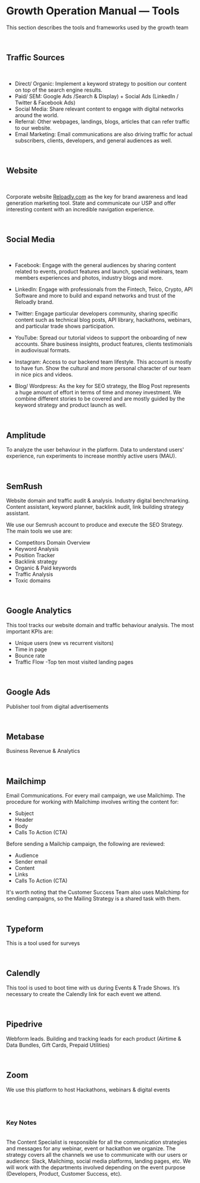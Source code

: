 # Growth Operation Manual — Tools

This section describes the tools and frameworks used by the growth team

<br/>

## Traffic Sources

<br/>

- Direct/ Organic: Implement a keyword strategy to position our content on top of the search engine results.
- Paid/ SEM: Google Ads /Search & Display) + Social Ads (LinkedIn / Twitter & Facebook Ads)
- Social Media: Share relevant content to engage with digital networks around the world. 
- Referral: Other webpages, landings, blogs, articles that can refer traffic to our website. 
- Email Marketing: Email communications are also driving traffic for actual subscribers, clients, developers, and general audiences as well. 

<br/>

## Website

<br/>

Corporate website [Reloadly.com](https://www.reloadly.com) as the key for brand awareness and lead generation marketing tool. State and communicate our USP and offer interesting content with an incredible navigation experience.

<br/>

## Social Media

<br/>

- Facebook: Engage with the general audiences by sharing content related to events, product features and launch,  special webinars, team members experiences and photos, industry blogs and more.

- LinkedIn: Engage with professionals from the Fintech, Telco, Crypto, API Software and more to build and expand networks and trust of the Reloadly brand.

- Twitter: Engage particular developers community, sharing specific content such as technical blog posts, API library, hackathons, webinars, and particular trade shows participation.

- YouTube: Spread our tutorial videos to support the onboarding of new accounts. Share business insights, product features, clients testimonials in audiovisual formats.

- Instagram: Access to our backend team lifestyle. This account is mostly to have fun. Show the cultural and more  personal character of our team in nice pics and videos. 

- Blog/ Wordpress: As the key for SEO strategy, the Blog Post represents a huge amount of effort in terms of time and money investment. We combine different stories to be covered and are mostly guided by the keyword strategy and product launch as well.

<br/>

## Amplitude

 To analyze the user behaviour in the platform. Data to understand users' experience, run experiments to increase monthly active users (MAU). 

 <br/>

 ## SemRush

 Website domain and traffic audit & analysis. Industry digital benchmarking. Content assistant, keyword planner,  backlink audit, link building strategy assistant. 

We use our Semrush account to produce and execute the SEO Strategy. The main tools we use are:

- Competitors Domain Overview
- Keyword Analysis
- Position Tracker
- Backlink strategy
- Organic & Paid keywords
- Traffic Analysis
- Toxic domains

<br/>

## Google Analytics

This tool tracks our website domain and traffic behaviour analysis. The most important KPIs are:

- Unique users (new vs recurrent visitors) 
- Time in page 
- Bounce rate 
- Traffic Flow
 -Top ten most visited landing pages

<br/>

## Google Ads

Publisher tool from digital advertisements 

<br/>

## Metabase

 Business Revenue & Analytics

 <br/>

## Mailchimp

Email Communications. For every mail campaign, we use Mailchimp. The procedure for working with Mailchimp involves writing the content for:

- Subject
- Header
- Body
- Calls To Action (CTA)

Before sending a Mailchip campaign, the following are reviewed:

- Audience
- Sender email
- Content
- Links 
- Calls To Action (CTA)

It's worth noting that the Customer Success Team also uses Mailchimp for sending campaigns, so the Mailing Strategy is a shared task with them.

<br/>

## Typeform
This is a tool used for surveys

<br/>

## Calendly
This tool is used to boot time with us during Events & Trade Shows. It’s necessary to create the Calendly link for each event we attend.

<br/>

## Pipedrive
Webform leads. Building and tracking leads for each product (Airtime & Data Bundles, Gift Cards, Prepaid Utilities) 

<br/>

## Zoom
We use this platform to host Hackathons, webinars & digital events

<br/>
<br/>


### Key Notes
<br/>
The Content Specialist is responsible for all the communication strategies and messages for any webinar, event or hackathon we organize. The strategy covers all the channels we use to communicate with our users or audience: Slack, Mailchimp, social media platforms, landing pages, etc. We will work with the departments involved  depending on the event purpose (Developers, Product, Customer Success, etc).




